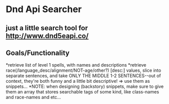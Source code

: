# Dnd Api Searcher
## just a little search tool for http://www.dnd5eapi.co/

## Goals/Functionality
*retrieve list of level 1 spells, with names and descriptions
*retrieve race(/language_desc/alignment/NOT-age/other?) [desc:] values, slice into separate sentences, and take ONLY THE MIDDLE 1-2 SENTENCES--out of context, they're both funny and a little bit descriptive! => use them as snippets...
*NOTE: when designing (backstory) snippets, make sure to give them an array that stores searchable tags of some kind, like class-names and race-names and etc...
